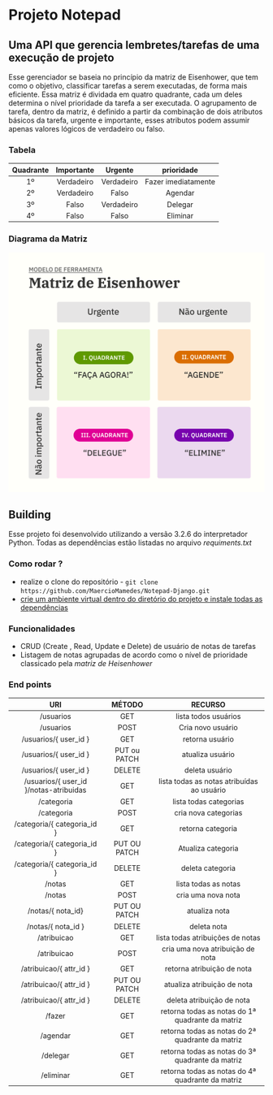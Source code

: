 # Projeto Notepad
## Uma API que gerencia lembretes/tarefas de uma execução de projeto

Esse gerenciador se baseia no princípio da matriz de Eisenhower, que tem como o objetivo,
classificar tarefas a serem executadas, de forma mais eficiente. Essa matriz é dividada em 
quatro quadrante, cada um deles determina o nível prioridade da tarefa a ser executada. O
agrupamento de tarefa, dentro da matriz, é definido a partir da combinação de dois atributos básicos da tarefa,
urgente e importante, esses atributos podem assumir apenas valores lógicos de verdadeiro ou falso.

### Tabela

| Quadrante | Importante |  Urgente   |     prioridade      |
|:---------:|:----------:|:----------:|:-------------------:|
|    1º     | Verdadeiro | Verdadeiro | Fazer imediatamente |
|    2º     | Verdadeiro |   Falso    |       Agendar       |
|    3º     |   Falso    | Verdadeiro |       Delegar       |
|    4º     |   Falso    |   Falso    |      Eliminar       |

### Diagrama da Matriz

![](https://github.com/MaercioMamedes/Notepad-Django/blob/master/docs/Matriz_de_Eisenhower.png?raw=true)

## Building

Esse projeto foi desenvolvido utilizando a versão 3.2.6 do interpretador Python. Todas as dependências
estão listadas no arquivo *requiments.txt*

### Como rodar ?

* realize o clone do repositório - `git clone https://github.com/MaercioMamedes/Notepad-Django.git`
* [crie um ambiente virtual dentro do diretório do projeto e instale todas as dependências](https://www.alura.com.br/artigos/ambientes-virtuais-em-python)

### Funcionalidades
* CRUD (Create , Read, Update e Delete) de usuário de notas de tarefas
* Listagem de notas agrupadas de acordo como o nível de prioridade classicado pela *matriz de Heisenhower*

### End points

|                  URI                   |    MÉTODO    |                     RECURSO                      |
|:--------------------------------------:|:------------:|:------------------------------------------------:|
|               /usuarios                |     GET      |               lista todos usuários               |
|               /usuarios                |     POST     |                Cria novo usuário                 |
|         /usuarios/{ user_id }          |     GET      |                 retorna usuário                  |
|         /usuarios/{ user_id }          | PUT ou PATCH |                 atualiza usuário                 |
|         /usuarios/{ user_id }          |    DELETE    |                  deleta usuário                  |
| /usuarios/{ user_id }/notas-atribuidas |     GET      |    lista todas as notas atribuídas ao usuário    |
|               /categoria               |     GET      |              lista todas categorias              |
|               /categoria               |     POST     |               cria nova categorias               |
|      /categoria/{ categoria_id }       |     GET      |                retorna categoria                 |
|      /categoria/{ categoria_id }       | PUT OU PATCH |                Atualiza categoria                |
|      /categoria/{ categoria_id }       |    DELETE    |                 deleta categoria                 |
|                 /notas                 |     GET      |               lista todas as notas               |
|                 /notas                 |     POST     |                cria uma nova nota                |
|           /notas/{ nota_id}            | PUT OU PATCH |                  atualiza nota                   |
|           /notas/{ nota_id }           |    DELETE    |                   deleta nota                    |
|              /atribuicao               |     GET      |         lista todas atribuições de notas         |
|              /atribuicao               |     POST     |         cria uma nova atribuição de nota         |
|        /atribuicao/{ attr_id }         |     GET      |            retorna atribuição de nota            |
|        /atribuicao/{ attr_id }         | PUT OU PATCH |           atualiza atribuição de nota            |
|        /atribuicao/{ attr_id }         |    DELETE    |            deleta atribuição de nota             |
|                 /fazer                 |     GET      | retorna todas as notas do 1ª quadrante da matriz |                
|                /agendar                |     GET      | retorna todas as notas do 2ª quadrante da matriz |
|                /delegar                |     GET      | retorna todas as notas do 3ª quadrante da matriz |
|               /eliminar                |     GET      | retorna todas as notas do 4ª quadrante da matriz |